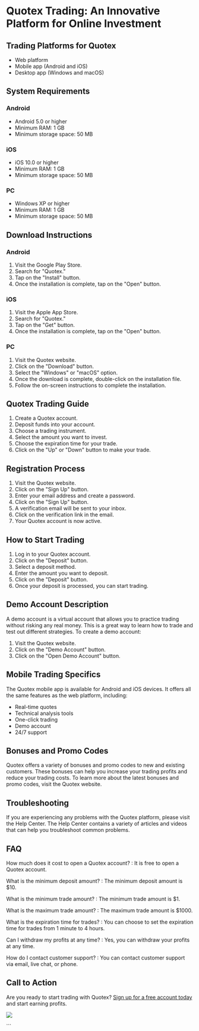 # Quotex Trading: An Innovative Platform for Online Investment

## Trading Platforms for Quotex

-   Web platform
-   Mobile app (Android and iOS)
-   Desktop app (Windows and macOS)

## System Requirements

### Android

-   Android 5.0 or higher
-   Minimum RAM: 1 GB
-   Minimum storage space: 50 MB

### iOS

-   iOS 10.0 or higher
-   Minimum RAM: 1 GB
-   Minimum storage space: 50 MB

### PC

-   Windows XP or higher
-   Minimum RAM: 1 GB
-   Minimum storage space: 50 MB

## Download Instructions

### Android

1.  Visit the Google Play Store.
2.  Search for "Quotex."
3.  Tap on the "Install" button.
4.  Once the installation is complete, tap on the "Open" button.

### iOS

1.  Visit the Apple App Store.
2.  Search for "Quotex."
3.  Tap on the "Get" button.
4.  Once the installation is complete, tap on the "Open" button.

### PC

1.  Visit the Quotex website.
2.  Click on the "Download" button.
3.  Select the "Windows" or "macOS" option.
4.  Once the download is complete, double-click on the installation
    file.
5.  Follow the on-screen instructions to complete the installation.

## Quotex Trading Guide

1.  Create a Quotex account.
2.  Deposit funds into your account.
3.  Choose a trading instrument.
4.  Select the amount you want to invest.
5.  Choose the expiration time for your trade.
6.  Click on the "Up" or "Down" button to make your trade.

## Registration Process

1.  Visit the Quotex website.
2.  Click on the "Sign Up" button.
3.  Enter your email address and create a password.
4.  Click on the "Sign Up" button.
5.  A verification email will be sent to your inbox.
6.  Click on the verification link in the email.
7.  Your Quotex account is now active.

## How to Start Trading

1.  Log in to your Quotex account.
2.  Click on the "Deposit" button.
3.  Select a deposit method.
4.  Enter the amount you want to deposit.
5.  Click on the "Deposit" button.
6.  Once your deposit is processed, you can start trading.

## Demo Account Description

A demo account is a virtual account that allows you to practice trading
without risking any real money. This is a great way to learn how to
trade and test out different strategies. To create a demo account:

1.  Visit the Quotex website.
2.  Click on the "Demo Account" button.
3.  Click on the "Open Demo Account" button.

## Mobile Trading Specifics

The Quotex mobile app is available for Android and iOS devices. It
offers all the same features as the web platform, including:

-   Real-time quotes
-   Technical analysis tools
-   One-click trading
-   Demo account
-   24/7 support

## Bonuses and Promo Codes

Quotex offers a variety of bonuses and promo codes to new and existing
customers. These bonuses can help you increase your trading profits and
reduce your trading costs. To learn more about the latest bonuses and
promo codes, visit the Quotex website.

## Troubleshooting

If you are experiencing any problems with the Quotex platform, please
visit the Help Center. The Help Center contains a variety of articles
and videos that can help you troubleshoot common problems.

## FAQ

How much does it cost to open a Quotex account?
:   It is free to open a Quotex account.

What is the minimum deposit amount?
:   The minimum deposit amount is \$10.

What is the minimum trade amount?
:   The minimum trade amount is \$1.

What is the maximum trade amount?
:   The maximum trade amount is \$1000.

What is the expiration time for trades?
:   You can choose to set the expiration time for trades from 1 minute
    to 4 hours.

Can I withdraw my profits at any time?
:   Yes, you can withdraw your profits at any time.

How do I contact customer support?
:   You can contact customer support via email, live chat, or phone.

## Call to Action

Are you ready to start trading with Quotex? [Sign up for a free account
today](\%22https://traff.sbs/brokerqxsignup\%22) and start earning
profits.

[![](https://static.quotex.io/files/3_en/300_250.jpg)](https://traff.sbs/brokerqxlid)

\`\`\`


